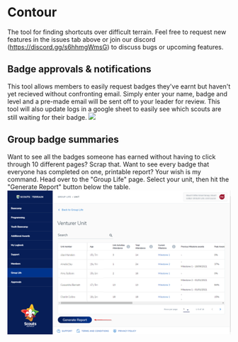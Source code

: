 # Contour
The tool for finding shortcuts over difficult terrain. Feel free to request new features in the issues tab above or join our discord (https://discord.gg/s6hhmgWmsG) to discuss bugs or upcoming features.

## Badge approvals & notifications
This tool allows members to easily request badges they've earnt but haven't yet recieved without confronting email. Simply enter your name, badge and level and a pre-made email will be sent off to your leader for review. This tool will also update logs in a google sheet to easily see which scouts are still waiting for their badge.
![](/images/badgeRequest.png)

## Group badge summaries
Want to see all the badges someone has earned without having to click through 10 different pages? Scrap that. Want to see every badge that everyone has completed on one, printable report? Your wish is my command.
Head over to the "Group Life" page. Select your unit, then hit the "Generate Report" button below the table. 
![](/images/GroupReport.png)